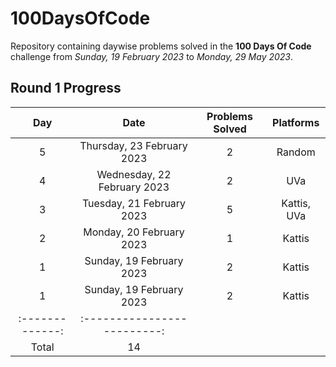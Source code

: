# 100DaysOfCode

Repository containing daywise problems solved in the **100 Days Of Code** challenge from _Sunday, 19 February 2023_ to _Monday, 29 May 2023_.

## Round 1 Progress

|       Day       |            Date             | Problems Solved |  Platforms  |
| :-------------: | :-------------------------: | :-------------: | :---------: |
|        5        | Thursday, 23 February 2023  |        2        |   Random    |
|        4        | Wednesday, 22 February 2023 |        2        |     UVa     |
|        3        |  Tuesday, 21 February 2023  |        5        | Kattis, UVa |
|        2        |  Monday, 20 February 2023   |        1        |   Kattis    |
|        1        |  Sunday, 19 February 2023   |        2        |   Kattis    |
|        1        |  Sunday, 19 February 2023   |        2        |   Kattis    |
| :-------------: | :-------------------------: |
|      Total      |             14              |
